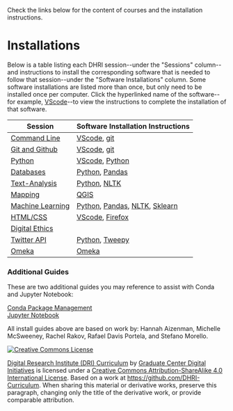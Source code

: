 Check the links below for the content of courses and the installation instructions.

# Installations

Below is a table listing each DHRI session--under the "Sessions" column--and instructions to install the corresponding software that is needed to follow that session--under the "Software Installations" column. Some software installations are listed more than once, but only need to be installed once per computer. Click the hyperlinked name of the software--for example, [VScode](sections/vscode.md)--to view the instructions to complete the installation of that software.  

Session | Software Installation Instructions
--------| ---------
[Command Line](https://github.com/DHRI-Curriculum/command-line) | [VScode](sections/vscode.md), [git](sections/git.md) | 
[Git and Github](https://github.com/DHRI-Curriculum/git) | [VScode](sections/vscode.md), [git](sections/git.md) |
[Python](https://github.com/DHRI-Curriculum/python) | [VScode](sections/vscode.md), [Python](sections/python.md) | 
[Databases](https://github.com/DHRI-Curriculum/databases) | [Python](sections/python.md), [Pandas](sections/pandas.md) |
[Text-Analysis](https://github.com/DHRI-Curriculum/text-analysis) | [Python](sections/python.md), [NLTK](sections/nltk.md) |
[Mapping](https://github.com/DHRI-Curriculum/mapping) | [QGIS](sections/qgis.md) |
[Machine Learning](https://github.com/DHRI-Curriculum/machine-learning)| [Python](sections/python.md), [Pandas](sections/pandas.md), [NLTK](sections/nltk.md), [Sklearn](sections/sklearn.md)|
[HTML/CSS](https://github.com/DHRI-Curriculum/html-css) | [VScode](sections/vscode.md), [Firefox](https://www.mozilla.org/en-US/firefox/new/) |
[Digital Ethics](https://github.com/DHRI-Curriculum/digital-ethics) |
[Twitter API](https://github.com/DHRI-Curriculum/twitter-api) | [Python](sections/python.md), [Tweepy](sections/tweepy.md) | [Conda](sections/conda.md), [Jupyter](sections/jupyter.md)
[Omeka](https://github.com/DHRI-Curriculum/omeka) | [Omeka](https://omeka.org/classic/download/) | [Omeka.net](https://github.com/GCDigitalFellows/omeka/blob/master/omekainstall.md)

### Additional Guides  

These are two additional guides you may reference to assist with Conda and Jupyter Notebook:  

[Conda Package Management](sections/conda.md)  
[Jupyter Notebook](sections/jupyter.md)  

<!-- 
### Software Installations

[Firefox](https://www.mozilla.org/en-US/firefox/)  
[git](sections/git.md)  
[QGIS](sections/qgis.md)  
[Visual Studio Code](sections/vscode.md)  

### Python Packages

[Natural Language Tool Kit (NLTK)](sections/nltk.md)  
[Pandas](sections/pandas.md)  
[Scikit-Learn](sections/sklearn.md)  
[Tweepy](sections/tweepy.md)  

Session Leader: Hannah Aizenman
-->
 
All install guides above are based on work by: Hannah Aizenman, Michelle McSweeney, Rachel Rakov, Rafael Davis Portela, and Stefano Morello.

[![Creative Commons License](https://i.creativecommons.org/l/by-sa/4.0/88x31.png)](http://creativecommons.org/licenses/by-sa/4.0/)

[Digital Research Institute (DRI) Curriculum](http://purl.org/dc/terms/) by [Graduate Center Digital Initiatives](https://gcdi.commons.gc.cuny.edu/) is licensed under a [Creative Commons Attribution-ShareAlike 4.0 International License](http://creativecommons.org/licenses/by-sa/4.0/). Based on a work at <https://github.com/DHRI-Curriculum>. When sharing this material or derivative works, preserve this paragraph, changing only the title of the derivative work, or provide comparable attribution.
